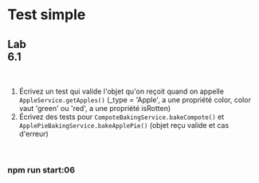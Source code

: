 <!-- .slide: class="exercice" -->

# Test simple

## Lab <br/>6.1

<br>

1. Écrivez un test qui valide l'objet qu'on reçoit quand on appelle `AppleService.getApples()` (\_type = 'Apple', a une propriété color, color vaut 'green' ou 'red', a une propriété isRotten)
2. Écrivez des tests pour `CompoteBakingService.bakeCompote()` et `ApplePieBakingService.bakeApplePie()` (objet reçu valide et cas d'erreur)

<br>

### npm run start:06
